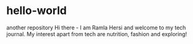# hello-world
another repository
Hi there - I am Ramla Hersi and welcome to my tech journal.
My interest apart from tech are nutrition, fashion and exploring!
